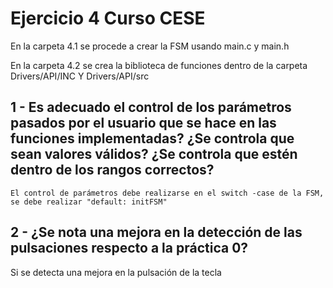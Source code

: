 # Ejercicio 4 Curso CESE 

En la carpeta 4.1 se procede a crear la FSM usando main.c y main.h 

En la carpeta 4.2 se crea la biblioteca de funciones dentro de la carpeta Drivers/API/INC Y Drivers/API/src 


## 1 - Es adecuado el control de los parámetros pasados por el usuario que se hace en las funciones implementadas? ¿Se controla que sean valores válidos? ¿Se controla que estén dentro de los rangos correctos?
	El control de parámetros debe realizarse en el switch -case de la FSM, se debe realizar "default: initFSM" 
	

## 2 - ¿Se nota una mejora en la detección de las pulsaciones respecto a la práctica 0? 

Si se detecta una mejora en la pulsación de la tecla 


